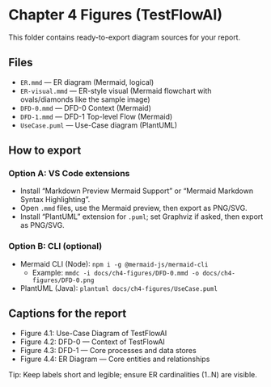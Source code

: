 # Chapter 4 Figures (TestFlowAI)

This folder contains ready-to-export diagram sources for your report.

## Files

- `ER.mmd` — ER diagram (Mermaid, logical)
- `ER-visual.mmd` — ER-style visual (Mermaid flowchart with ovals/diamonds like the sample image)
- `DFD-0.mmd` — DFD-0 Context (Mermaid)
- `DFD-1.mmd` — DFD-1 Top-level Flow (Mermaid)
- `UseCase.puml` — Use-Case diagram (PlantUML)

## How to export

### Option A: VS Code extensions

- Install “Markdown Preview Mermaid Support” or “Mermaid Markdown Syntax Highlighting”.
- Open `.mmd` files, use the Mermaid preview, then export as PNG/SVG.
- Install “PlantUML” extension for `.puml`; set Graphviz if asked, then export as PNG/SVG.

### Option B: CLI (optional)

- Mermaid CLI (Node): `npm i -g @mermaid-js/mermaid-cli`
  - Example: `mmdc -i docs/ch4-figures/DFD-0.mmd -o docs/ch4-figures/DFD-0.png`
- PlantUML (Java): `plantuml docs/ch4-figures/UseCase.puml`

## Captions for the report

- Figure 4.1: Use-Case Diagram of TestFlowAI
- Figure 4.2: DFD-0 — Context of TestFlowAI
- Figure 4.3: DFD-1 — Core processes and data stores
- Figure 4.4: ER Diagram — Core entities and relationships

Tip: Keep labels short and legible; ensure ER cardinalities (1..N) are visible.
